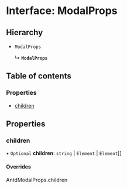 # Interface: ModalProps

## Hierarchy

- `ModalProps`

  ↳ **`ModalProps`**

## Table of contents

### Properties

- [children](ModalProps.md#children)

## Properties

### children

• `Optional` **children**: `string` \| `Element` \| `Element`[]

#### Overrides

AntdModalProps.children
